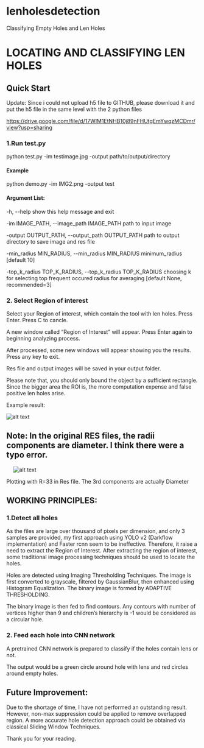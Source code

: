 # lenholesdetection

Classifying Empty Holes and Len Holes

# LOCATING AND CLASSIFYING LEN HOLES

## Quick Start

Update: Since i could not upload h5 file to GITHUB, please download it and put the h5 file in the same level with the 2 python files

https://drive.google.com/file/d/17WlM1EtNHB10j89nFHUtgEmYwqzMCDmr/view?usp=sharing

### 1.Run test.py

python test.py -im testimage.jpg -output path/to/output/directory

#### Example

python demo.py -im IMG2.png -output test

#### Argument List: 

 -h, --help            show this help message and exit
 
  -im IMAGE_PATH, --image_path IMAGE_PATH
                        path to input image
                        
  -output OUTPUT_PATH, --output_path OUTPUT_PATH
                        path to output directory to save image and res file
                        
  -min_radius MIN_RADIUS, --min_radius MIN_RADIUS
                        minimum_radius [default 10]
                        
  -top_k_radius TOP_K_RADIUS, --top_k_radius TOP_K_RADIUS
                        choosing k for selecting top frequent occured radius
                        for averaging [default None, recommended=3]
                        
### 2. Select Region of interest
 
Select your Region of interest, which contain the tool with len holes. Press Enter. Press C to cancle.

A new window called “Region of Interest” will appear. Press Enter again to beginning analyzing process.

After processed, some new windows will appear showing you the results. Press any key to exit.

Res file and output images will be saved in your output folder.

Please note that, you should only bound the object by a sufficient rectangle. Since the bigger area the ROI is, the more computation expense and false positive len holes arise. 
 
Example result:

![alt text](https://i.imgur.com/FeQawGt.png)


## Note: In the original RES files, the radii components are diameter. I think there were a typo error.
  
![alt text](https://i.imgur.com/6YXHOC1.png)

 
Plotting with R=33 in Res file. The 3rd components are actually Diameter

## WORKING PRINCIPLES:
### 1.Detect all holes
As the files are large over thousand of pixels per dimension, and only 3 samples are provided, my first approach using YOLO v2 (Darkflow implementation) and Faster rcnn seem to be ineffective. Therefore, it raise a need to extract the Region of Interest. After extracting the region of interest, some traditional image processing techniques should be used to locate the holes. 

Holes are detected using Imaging Thresholding Techniques. The image is first converted to grayscale, filtered by GaussianBlur, then enhanced using Histogram Equalization. The binary image is formed by ADAPTIVE THRESHOLDING.

The binary image is then fed to find contours. Any contours with number of vertices higher than 9 and children’s hierarchy is -1 would be considered as a circular hole.

### 2. Feed each hole into CNN network
A pretrained CNN network is prepared to classify if the holes contain lens or not.

The output would be a green circle around hole with lens and red circles around empty holes.

## Future Improvement:
Due to the shortage of time, I have not performed an outstanding result. However, non-max suppression could be applied to remove overlapped region. A more accurate hole detection approach could be obtained via classical Sliding Window Techniques.


Thank you for your reading.
